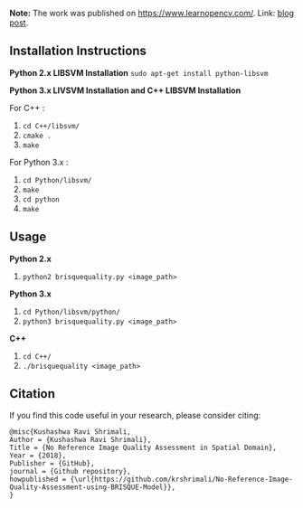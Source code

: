 **Note:** The work was published on https://www.learnopencv.com/. Link: [blog post](https://www.learnopencv.com/image-quality-assessment-brisque/).

## Installation Instructions
**Python 2.x LIBSVM Installation**
`sudo apt-get install python-libsvm`

**Python 3.x LIVSVM Installation and C++ LIBSVM Installation**

For C++ :

1. `cd C++/libsvm/`
2. `cmake .`
3. `make`

For Python 3.x :

1. `cd Python/libsvm/`
2. `make`
3. `cd python`
4. `make`

## Usage 

**Python 2.x**

1. `python2 brisquequality.py <image_path>`

**Python 3.x** 

1. `cd Python/libsvm/python/`
2. `python3 brisquequality.py <image_path>`

**C++**

1. `cd C++/`
2. `./brisquequality <image_path>`


## Citation

If you find this code useful in your research, please consider citing:
    
    @misc{Kushashwa Ravi Shrimali,
    Author = {Kushashwa Ravi Shrimali},
    Title = {No Reference Image Quality Assessment in Spatial Domain},
    Year = {2018},
    Publisher = {GitHub},
    journal = {Github repository},
    howpublished = {\url{https://github.com/krshrimali/No-Reference-Image-Quality-Assessment-using-BRISQUE-Model}},
    }
